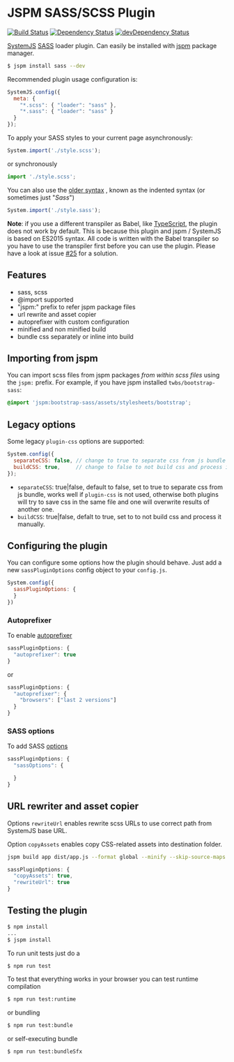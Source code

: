 # JSPM SASS/SCSS Plugin

[![Build Status](https://travis-ci.org/mobilexag/plugin-sass.svg?branch=master)](https://travis-ci.org/mobilexag/plugin-sass)
[![Dependency Status](https://david-dm.org/mobilexag/plugin-sass.svg)](https://david-dm.org/mobilexag/plugin-sass)
[![devDependency Status](https://david-dm.org/mobilexag/plugin-sass/dev-status.svg)](https://david-dm.org/mobilexag/plugin-sass#info=devDependencies)

[SystemJS](https://github.com/systemjs/systemjs)
[SASS](http://sass-lang.com) loader plugin. Can easily be installed with
[jspm](http://jspm.io) package manager.

```sh
$ jspm install sass --dev
```

Recommended plugin usage configuration is:

```js
SystemJS.config({
  meta: {
    "*.scss": { "loader": "sass" },
    "*.sass": { "loader": "sass" }
  }
});
```

To apply your SASS styles to your current page asynchronously:

```js
System.import('./style.scss');
```

or synchronously

```js
import './style.scss';
```

You can also use the [older syntax](http://sass-lang.com/documentation/file.SASS_REFERENCE.html#syntax)
, known as the indented syntax (or sometimes just "_Sass_")

```js
System.import('./style.sass');
```

**Note**: if you use a different transpiler as Babel, like [TypeScript](http://www.typescriptlang.org), the plugin does not work by default. This is because this plugin and jspm / SystemJS is based on ES2015 syntax. All code is written with the Babel transpiler so you have to use the transpiler first before you can use the plugin. Please have a look at issue [#25](https://github.com/mobilexag/plugin-sass/issues/25#issuecomment-179704867) for a solution.

## Features

- sass, scss
- @import supported
- "jspm:" prefix to refer jspm package files
- url rewrite and asset copier
- autoprefixer with custom configuration
- minified and non minified build
- bundle css separately or inline into build

## Importing from jspm

You can import scss files from jspm packages *from within scss files* using the `jspm:` prefix. For example, if you have jspm installed `twbs/bootstrap-sass`:

```scss
@import 'jspm:bootstrap-sass/assets/stylesheets/bootstrap';
```

## Legacy options

Some legacy `plugin-css` options are supported:

```js
System.config({
  separateCSS: false, // change to true to separate css from js bundle
  buildCSS: true,     // change to false to not build css and process it manually
});
```

- `separateCSS`: true|false, default to false, set to true to separate css from
  js bundle, works well if `plugin-css` is not used, otherwise both plugins will
  try to save css in the same file and one will overwrite results of another one.
- `buildCSS`: true|false, defalt to true, set to to not build css and process it manually.

## Configuring the plugin

You can configure some options how the plugin should behave. Just add a new
`sassPluginOptions` config object to your `config.js`.

```js
System.config({
  sassPluginOptions: {
  }
})
```

### Autoprefixer

To enable [autoprefixer](https://github.com/postcss/autoprefixer)

```js
sassPluginOptions: {
  "autoprefixer": true
}
```

or

```js
sassPluginOptions: {
  "autoprefixer": {
    "browsers": ["last 2 versions"]
  }
}
```

### SASS options

To add SASS [options](https://github.com/medialize/sass.js/#using-the-sassjs-api)

```js
sassPluginOptions: {
  "sassOptions": {

  }
}
```

## URL rewriter and asset copier

Options `rewriteUrl` enables rewrite scss URLs to use correct path from SystemJS base URL.

Option `copyAssets` enables copy CSS-related assets into destination folder.

```sh
jspm build app dist/app.js --format global --minify --skip-source-maps
```

```js
sassPluginOptions: {
  "copyAssets": true,
  "rewriteUrl": true
}
```

## Testing the plugin

```sh
$ npm install
...
$ jspm install
```

To run unit tests just do a

```sh
$ npm run test
```

To test that everything works in your browser you can test runtime compilation

```sh
$ npm run test:runtime
```

or bundling

```sh
$ npm run test:bundle
```

or self-executing bundle

```sh
$ npm run test:bundleSfx
```
